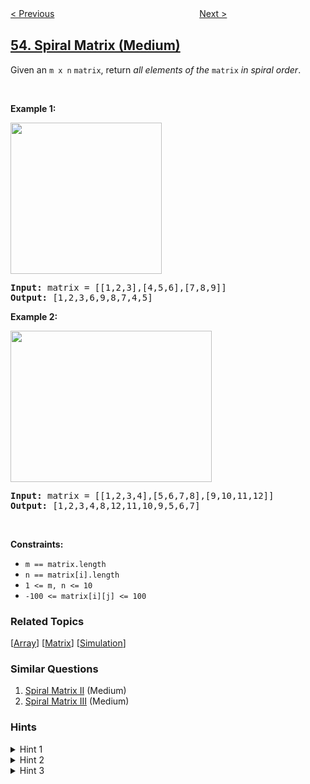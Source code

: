 <!--|This file generated by command(leetcode description); DO NOT EDIT.    |-->
<!--+----------------------------------------------------------------------+-->
<!--|@author    openset <openset.wang@gmail.com>                           |-->
<!--|@link      https://github.com/openset                                 |-->
<!--|@home      https://github.com/openset/leetcode                        |-->
<!--+----------------------------------------------------------------------+-->

[< Previous](../maximum-subarray "Maximum Subarray")
　　　　　　　　　　　　　　　　
[Next >](../jump-game "Jump Game")

## [54. Spiral Matrix (Medium)](https://leetcode.com/problems/spiral-matrix "螺旋矩阵")

<p>Given an <code>m x n</code> <code>matrix</code>, return <em>all elements of the</em> <code>matrix</code> <em>in spiral order</em>.</p>

<p>&nbsp;</p>
<p><strong>Example 1:</strong></p>
<img alt="" src="https://assets.leetcode.com/uploads/2020/11/13/spiral1.jpg" style="width: 242px; height: 242px;" />
<pre>
<strong>Input:</strong> matrix = [[1,2,3],[4,5,6],[7,8,9]]
<strong>Output:</strong> [1,2,3,6,9,8,7,4,5]
</pre>

<p><strong>Example 2:</strong></p>
<img alt="" src="https://assets.leetcode.com/uploads/2020/11/13/spiral.jpg" style="width: 322px; height: 242px;" />
<pre>
<strong>Input:</strong> matrix = [[1,2,3,4],[5,6,7,8],[9,10,11,12]]
<strong>Output:</strong> [1,2,3,4,8,12,11,10,9,5,6,7]
</pre>

<p>&nbsp;</p>
<p><strong>Constraints:</strong></p>

<ul>
	<li><code>m == matrix.length</code></li>
	<li><code>n == matrix[i].length</code></li>
	<li><code>1 &lt;= m, n &lt;= 10</code></li>
	<li><code>-100 &lt;= matrix[i][j] &lt;= 100</code></li>
</ul>

### Related Topics
  [[Array](../../tag/array/README.md)]
  [[Matrix](../../tag/matrix/README.md)]
  [[Simulation](../../tag/simulation/README.md)]

### Similar Questions
  1. [Spiral Matrix II](../spiral-matrix-ii) (Medium)
  1. [Spiral Matrix III](../spiral-matrix-iii) (Medium)

### Hints
<details>
<summary>Hint 1</summary>
Well for some problems, the best way really is to come up with some algorithms for simulation. Basically, you need to simulate what the problem asks us to do.
</details>

<details>
<summary>Hint 2</summary>
We go boundary by boundary and move inwards. That is the essential operation. First row, last column, last row, first column and then we move inwards by 1 and then repeat. That's all, that is all the simulation that we need.
</details>

<details>
<summary>Hint 3</summary>
Think about when you want to switch the progress on one of the indexes. If you progress on <pre>i</pre> out of <pre>[i, j]</pre>, you'd be shifting in the same column. Similarly, by changing values for <pre>j</pre>, you'd be shifting in the same row.
Also, keep track of the end of a boundary so that you can move inwards and then keep repeating. It's always best to run the simulation on edge cases like a single column or a single row to see if anything breaks or not.
</details>
